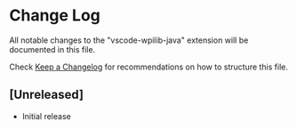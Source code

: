 # Change Log
All notable changes to the "vscode-wpilib-java" extension will be documented in this file.

Check [Keep a Changelog](http://keepachangelog.com/) for recommendations on how to structure this file.

## [Unreleased]
- Initial release
